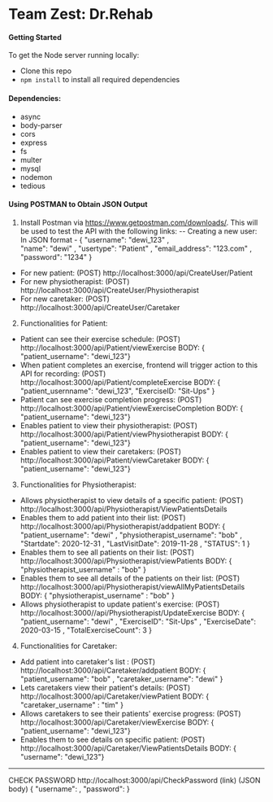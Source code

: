 # Team Zest: Dr.Rehab


#### Getting Started
To get the Node server running locally:
- Clone this repo
- `npm install` to install all required dependencies

#### Dependencies:
- async
- body-parser
- cors
- express
- fs
- multer
- mysql
- nodemon
- tedious

#### Using POSTMAN to Obtain JSON Output
1. Install Postman via https://www.getpostman.com/downloads/. This will be used to test the API with the following links:
--  Creating a new user:
In JSON format - 
{ "username": "dewi_123"     ,  
  "name": "dewi"             ,
  "usertype": "Patient"      ,
  "email_address": "123.com" ,
  "password": "1234"         }
 - For new patient: (POST) http://localhost:3000/api/CreateUser/Patient 
 - For new physiotherapist: (POST) http://localhost:3000/api/CreateUser/Physiotherapist 
 - For new caretaker: (POST) http://localhost:3000/api/CreateUser/Caretaker

2. Functionalities for Patient:
 - Patient can see their exercise schedule: (POST) http://localhost:3000/api/Patient/viewExercise
 BODY: { "patient_username": "dewi_123"}
 - When patient completes an exercise, frontend will trigger action to this API for recording: (POST) http://localhost:3000/api/Patient/completeExercise
 BODY: { "patient_usernname": "dewi_123",
         "ExerciseID: "Sit-Ups" }
 - Patient can see exercise completion progress: (POST) http://localhost:3000/api/Patient/viewExerciseCompletion
 BODY: { "patient_username": "dewi_123"}
 - Enables patient to view their physiotherapist: (POST) http://localhost:3000/api/Patient/viewPhysiotherapist
 BODY: { "patient_username": "dewi_123"}
 - Enables patient to view their caretakers: (POST) http://localhost:3000/api/Patient/viewCaretaker 
 BODY: { "patient_username": "dewi_123"}


3. Functionalities for Physiotherapist:
 - Allows physiotherapist to view details of a specific patient: (POST) http://localhost:3000/api/Physiotherapist/ViewPatientsDetails 
 - Enables them to add patient into their list: (POST) http://localhost:3000/api/Physiotherapist/addpatient 
 BODY: { "patient_username": "dewi"         ,
         "physiotherapist_username": "bob"  ,
         "Startdate": 2020-12-31            ,
         "LastVisitDate": 2019-11-28        ,
         "STATUS": 1                        }
 - Enables them to see all patients on their list: (POST) http://localhost:3000/api/Physiotherapist/viewPatients
 BODY: { "physiotherapist_username" : "bob" }
 - Enables them to see all details of the patients on their list: (POST) http://localhost:3000/api/Physiotherapist/viewAllMyPatientsDetails
 BODY: { "physiotherapist_username" : "bob" }
 - Allows physiotherapist to update patient's exercise: (POST) http://localhost:3000//api/Physiotherapist/UpdateExercise 
 BODY: { "patient_username": "dewi" ,
         "ExerciseID": "Sit-Ups"    ,
         "ExerciseDate": 2020-03-15 ,
         "TotalExerciseCount": 3    }
 
4. Functionalities for Caretaker:
 - Add patient into caretaker's list : (POST) http://localhost:3000/api/Caretaker/addpatient
 BODY: { "patient_username":   "bob"       ,
         "caretaker_username": "dewi"      }
 - Lets caretakers view their patient's details: (POST) http://localhost:3000/api/Caretaker/viewPatient
 BODY: { "caretaker_username" : "tim" }
 - Allows caretakers to see their patients' exercise progress: (POST) http://localhost:3000/api/Caretaker/viewExercise 
 BODY: { "patient_username": "dewi_123"}
 - Enables them to see details on specific patient: (POST) http://localhost:3000/api/Caretaker/ViewPatientsDetails 
 BODY: { "username": "dewi_123"}

 
 
 __________________
 CHECK PASSWORD
 http://localhost:3000/api/CheckPassword  (link)
 (JSON body)  { "username":      ,
                "password":      }
